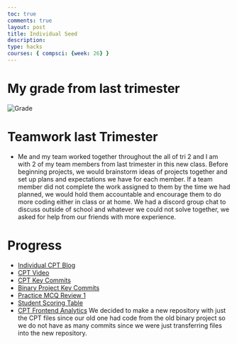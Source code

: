 ```yaml
---
toc: true
comments: true
layout: post
title: Individual Seed
description: 
type: hacks
courses: { compsci: {week: 26} }
---
```

# My grade from last trimester
![Grade](https://files.catbox.moe/0l6fuj.png)
# Teamwork last Trimester
- Me and my team worked together throughout the all of tri 2 and I am with 2 of my team members from last trimester in this new class. Before beginning projects, we would brainstorm ideas of projects together and set up plans and expectations we have for each member. If a team member did not complete the work assigned to them by the time we had planned, we would hold them accountable and encourage them to do more coding either in class or at home. We had a discord group chat to discuss outside of school and whatever we could not solve together, we asked for help from our friends with more experience.
# Progress
- [Individual CPT Blog](https://aidenk1.github.io/Notebook//2024/02/28/CPTIndiv.html)
- [CPT Video](https://drive.google.com/file/d/1xA0rlu6vFjEZg2QzlDehtS6umYvMkYB3/view?usp=sharing)
- [CPT Key Commits](https://aidenk1.github.io/Notebook//2024/03/06/CPTkeycommits.html)
- [Binary Project Key Commits](https://aidenk1.github.io/Notebook//2024/01/17/KeyProj.html)
- [Practice MCQ Review 1](https://aidenk1.github.io/Notebook//2024/01/08/CBQUIZ.html)
- [Student Scoring Table](https://github.com/aidenk1/Notebook/issues/6)
- [CPT Frontend Analytics](https://github.com/aidenk1/geocpt/commits/main/?author=aidenk1) We decided to make a new repository with just the CPT files since our old one had code from the old binary project so we do not have as many commits since we were just transferring files into the new repository.
